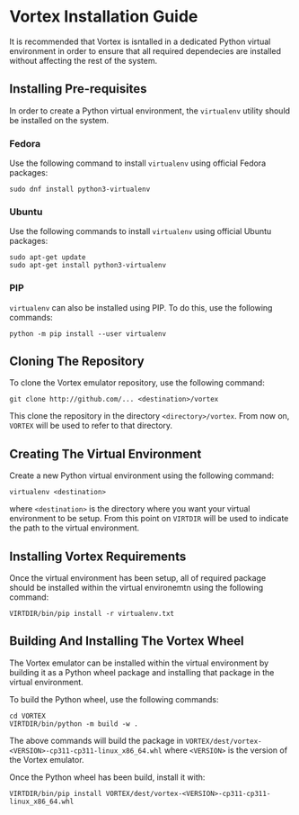 # Vortex Installation Guide

It is recommended that Vortex is isntalled in a
dedicated Python virtual environment in order to ensure
that all required dependecies are installed without
affecting the rest of the system.

## Installing Pre-requisites
In order to create a Python virtual environment, the `virtualenv` utility should be installed on the system.

### Fedora
Use the following command to install `virtualenv` using
official Fedora packages:
```
sudo dnf install python3-virtualenv
```

### Ubuntu
Use the following commands to install `virtualenv` using
official Ubuntu packages:
```
sudo apt-get update
sudo apt-get install python3-virtualenv
```

### PIP
`virtualenv` can also be installed using PIP. To do
this, use the following commands:
```
python -m pip install --user virtualenv
```

## Cloning The Repository
To clone the Vortex emulator repository, use the
following command:
```
git clone http://github.com/... <destination>/vortex
```
This clone the repository in the directory
`<directory>/vortex`. From now on, `VORTEX` will be
used to refer to that directory.

## Creating The Virtual Environment
Create a new Python virtual environment using the
following command:
```
virtualenv <destination>
```
where `<destination>` is the directory where you want
your virtual environment to be setup. From this point
on `VIRTDIR` will be used to indicate the path to the
virtual environment.

## Installing Vortex Requirements
Once the virtual environment has been setup, all of
required package should be installed within the
virtual environemtn using the following command:
```
VIRTDIR/bin/pip install -r virtualenv.txt
```

## Building And Installing The Vortex Wheel
The Vortex emulator can be installed within the
virtual environment by building it as a Python
wheel package and installing that package in the
virtual environment.

To build the Python wheel, use the following commands:
```
cd VORTEX
VIRTDIR/bin/python -m build -w .
```
The above commands will build the package in
`VORTEX/dest/vortex-<VERSION>-cp311-cp311-linux_x86_64.whl` where `<VERSION>` is the version of the Vortex
emulator.

Once the Python wheel has been build, install it with:
```
VIRTDIR/bin/pip install VORTEX/dest/vortex-<VERSION>-cp311-cp311-linux_x86_64.whl
```
